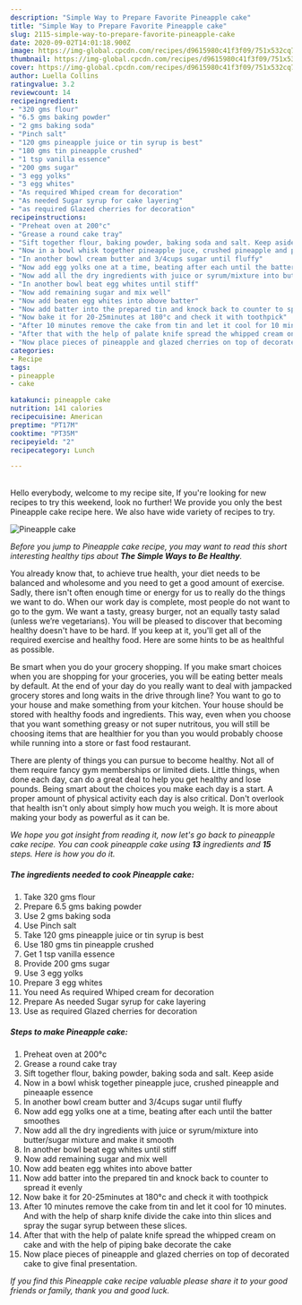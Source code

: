 ```yaml
---
description: "Simple Way to Prepare Favorite Pineapple cake"
title: "Simple Way to Prepare Favorite Pineapple cake"
slug: 2115-simple-way-to-prepare-favorite-pineapple-cake
date: 2020-09-02T14:01:18.900Z
image: https://img-global.cpcdn.com/recipes/d9615980c41f3f09/751x532cq70/pineapple-cake-recipe-main-photo.jpg
thumbnail: https://img-global.cpcdn.com/recipes/d9615980c41f3f09/751x532cq70/pineapple-cake-recipe-main-photo.jpg
cover: https://img-global.cpcdn.com/recipes/d9615980c41f3f09/751x532cq70/pineapple-cake-recipe-main-photo.jpg
author: Luella Collins
ratingvalue: 3.2
reviewcount: 14
recipeingredient:
- "320 gms flour"
- "6.5 gms baking powder"
- "2 gms baking soda"
- "Pinch salt"
- "120 gms pineapple juice or tin syrup is best"
- "180 gms tin pineapple crushed"
- "1 tsp vanilla essence"
- "200 gms sugar"
- "3 egg yolks"
- "3 egg whites"
- "As required Whiped cream for decoration"
- "As needed Sugar syrup for cake layering"
- "as required Glazed cherries for decoration"
recipeinstructions:
- "Preheat oven at 200°c"
- "Grease a round cake tray"
- "Sift together flour, baking powder, baking soda and salt. Keep aside"
- "Now in a bowl whisk together pineapple juce, crushed pineapple and pineaaple essence"
- "In another bowl cream butter and 3/4cups sugar until fluffy"
- "Now add egg yolks one at a time, beating after each until the batter smoothes"
- "Now add all the dry ingredients with juice or syrum/mixture into butter/sugar mixture and make it smooth"
- "In another bowl beat egg whites until stiff"
- "Now add remaining sugar and mix well"
- "Now add beaten egg whites into above batter"
- "Now add batter into the prepared tin and knock back to counter to spread it evenly"
- "Now bake it for 20-25minutes at 180°c and check it with toothpick"
- "After 10 minutes remove the cake from tin and let it cool for 10 minutes. And with the help of sharp knife divide the cake into thin slices and spray the sugar syrup between these slices."
- "After that with the help of palate knife spread the whipped cream on cake and with the help of piping bake decorate the cake"
- "Now place pieces of pineapple and glazed cherries on top of decorated cake to give final presentation."
categories:
- Recipe
tags:
- pineapple
- cake

katakunci: pineapple cake 
nutrition: 141 calories
recipecuisine: American
preptime: "PT17M"
cooktime: "PT35M"
recipeyield: "2"
recipecategory: Lunch

---
```

<br>
Hello everybody, welcome to my recipe site, If you're looking for new recipes to try this weekend, look no further! We provide you only the best Pineapple cake recipe here. We also have wide variety of recipes to try.
<br>


![Pineapple cake](https://img-global.cpcdn.com/recipes/d9615980c41f3f09/751x532cq70/pineapple-cake-recipe-main-photo.jpg)

<i>Before you jump to Pineapple cake recipe, you may want to read this short interesting healthy tips about <strong>The Simple Ways to Be Healthy</strong>.</i>

You already know that, to achieve true health, your diet needs to be balanced and wholesome and you need to get a good amount of exercise. Sadly, there isn't often enough time or energy for us to really do the things we want to do. When our work day is complete, most people do not want to go to the gym. We want a tasty, greasy burger, not an equally tasty salad (unless we’re vegetarians). You will be pleased to discover that becoming healthy doesn't have to be hard. If you keep at it, you'll get all of the required exercise and healthy food. Here are some hints to be as healthful as possible.

Be smart when you do your grocery shopping. If you make smart choices when you are shopping for your groceries, you will be eating better meals by default. At the end of your day do you really want to deal with jampacked grocery stores and long waits in the drive through line? You want to go to your house and make something from your kitchen. Your house should be stored with healthy foods and ingredients. This way, even when you choose that you want something greasy or not super nutritous, you will still be choosing items that are healthier for you than you would probably choose while running into a store or fast food restaurant.

There are plenty of things you can pursue to become healthy. Not all of them require fancy gym memberships or limited diets. Little things, when done each day, can do a great deal to help you get healthy and lose pounds. Being smart about the choices you make each day is a start. A proper amount of physical activity each day is also critical. Don't overlook that health isn't only about simply how much you weigh. It is more about making your body as powerful as it can be. 


<i>We hope you got insight from reading it, now let's go back to pineapple cake recipe. You can cook pineapple cake using <strong>13</strong> ingredients and <strong>15</strong> steps. Here is how you do it.
</i>

##### The ingredients needed to cook Pineapple cake:

1. Take 320 gms flour
1. Prepare 6.5 gms baking powder
1. Use 2 gms baking soda
1. Use Pinch salt
1. Take 120 gms pineapple juice or tin syrup is best
1. Use 180 gms tin pineapple crushed
1. Get 1 tsp vanilla essence
1. Provide 200 gms sugar
1. Use 3 egg yolks
1. Prepare 3 egg whites
1. You need As required Whiped cream for decoration
1. Prepare As needed Sugar syrup for cake layering
1. Use as required Glazed cherries for decoration


##### Steps to make Pineapple cake:

1. Preheat oven at 200°c
1. Grease a round cake tray
1. Sift together flour, baking powder, baking soda and salt. Keep aside
1. Now in a bowl whisk together pineapple juce, crushed pineapple and pineaaple essence
1. In another bowl cream butter and 3/4cups sugar until fluffy
1. Now add egg yolks one at a time, beating after each until the batter smoothes
1. Now add all the dry ingredients with juice or syrum/mixture into butter/sugar mixture and make it smooth
1. In another bowl beat egg whites until stiff
1. Now add remaining sugar and mix well
1. Now add beaten egg whites into above batter
1. Now add batter into the prepared tin and knock back to counter to spread it evenly
1. Now bake it for 20-25minutes at 180°c and check it with toothpick
1. After 10 minutes remove the cake from tin and let it cool for 10 minutes. And with the help of sharp knife divide the cake into thin slices and spray the sugar syrup between these slices.
1. After that with the help of palate knife spread the whipped cream on cake and with the help of piping bake decorate the cake
1. Now place pieces of pineapple and glazed cherries on top of decorated cake to give final presentation.


<i>If you find this Pineapple cake recipe valuable please share it to your good friends or family, thank you and good luck.</i>
